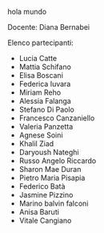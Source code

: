 hola mundo

Docente: Diana Bernabei

Elenco partecipanti:

- Lucia Catte
- Mattia Schifano
- Elisa Boscani
- Federica Iuvara
- Miriam Reho
- Alessia Falanga
- Stefano Di Paolo
- Francesco Canzaniello
- Valeria Panzetta
- Agnese Soini
- Khalil Ziad
- Daryoush Nateghi
- Russo Angelo Riccardo
- Sharon Mae Duran 
- Pietro Maria Pisapia
- Federico Batà
- Jasmine Pizzino
- Marino balvin falconi
- Anisa Baruti
- Vitale Cangiano
